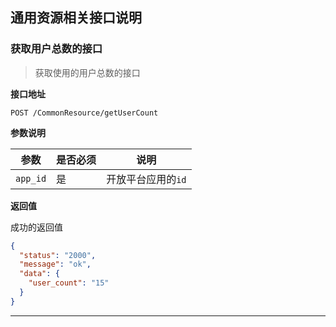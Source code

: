 ## 通用资源相关接口说明

### 获取用户总数的接口

> 获取使用的用户总数的接口

**接口地址**

`POST /CommonResource/getUserCount`

**参数说明**

| 参数     | 是否必须 | 说明               |
| -------- | -------- | ------------------ |
| `app_id` | 是       | 开放平台应用的`id` |

**返回值**

成功的返回值

```json
{
  "status": "2000",
  "message": "ok",
  "data": {
    "user_count": "15"
  }
}
```

---
